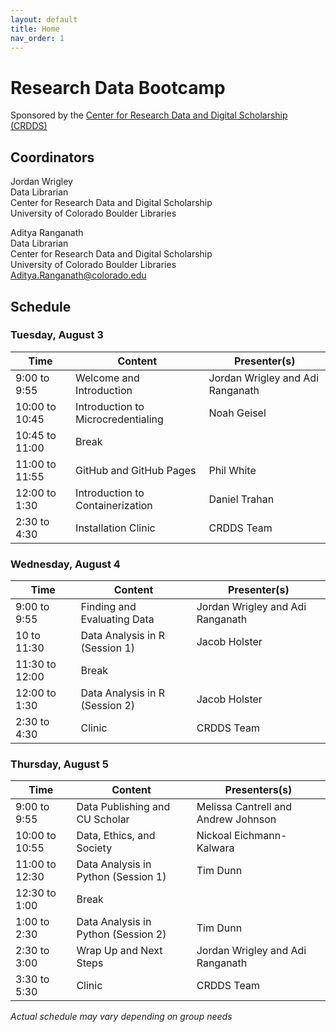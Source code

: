 ```yaml
---
layout: default
title: Home
nav_order: 1
---
```

# Research Data Bootcamp
Sponsored by the [Center for Research Data and Digital Scholarship (CRDDS)](https://www.colorado.edu/crdds/)

## Coordinators

Jordan Wrigley  
Data Librarian  
Center for Research Data and Digital Scholarship  
University of Colorado Boulder Libraries

Aditya Ranganath  
Data Librarian  
Center for Research Data and Digital Scholarship  
University of Colorado Boulder Libraries  
[Aditya.Ranganath@colorado.edu](mailto:Aditya.Ranganath@colorado.edu)

## Schedule

### Tuesday, August 3

| Time | Content|Presenter(s)|
| --- | ---|----|
| 9:00 to 9:55 | Welcome and Introduction|Jordan Wrigley and Adi Ranganath|
| 10:00 to 10:45| Introduction to Microcredentialing|Noah Geisel
| 10:45 to 11:00| Break|
| 11:00 to 11:55 | GitHub and GitHub Pages|Phil White
| 12:00 to 1:30 | Introduction to Containerization|Daniel Trahan
| 2:30 to 4:30| Installation Clinic| CRDDS Team

### Wednesday, August 4

| Time | Content|Presenter(s)|
| --- | ---|----|
| 9:00 to 9:55 | Finding and Evaluating Data| Jordan Wrigley and Adi Ranganath|
| 10 to 11:30 | Data Analysis in R (Session 1)|Jacob Holster|
| 11:30 to 12:00 | Break|
| 12:00 to 1:30 | Data Analysis in R (Session 2)|Jacob Holster|
| 2:30 to 4:30 | Clinic| CRDDS Team

### Thursday, August 5

| Time | Content|Presenters(s)
| --- | ---|----|
| 9:00 to 9:55 | Data Publishing and CU Scholar|Melissa Cantrell and Andrew Johnson|
| 10:00 to 10:55 | Data, Ethics, and Society|Nickoal Eichmann-Kalwara|
| 11:00 to 12:30 | Data Analysis in Python (Session 1)| Tim Dunn|
| 12:30 to 1:00 | Break|
| 1:00 to 2:30 | Data Analysis in Python (Session 2)|Tim Dunn|
| 2:30 to 3:00|Wrap Up and Next Steps|Jordan Wrigley and Adi Ranganath|
|3:30 to 5:30| Clinic| CRDDS Team

_Actual schedule may vary depending on group needs_  
